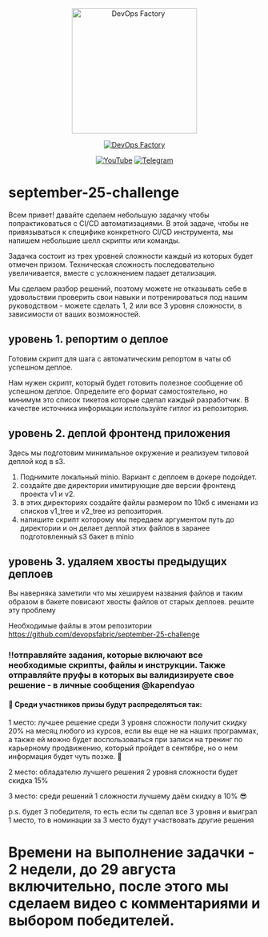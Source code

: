 <div align="center">
<a href="https://devops-factory.com" >
  <img src="https://devops-factory.com/images/logogit.png" width="250" alt="DevOps Factory">
</a>
</div>

<div align="center">
 
  [![DevOps Factory](https://img.shields.io/badge/DevOps_Factory-green?style=for-the-badge)](https://devops-factory.com)
 
  [![YouTube](https://img.shields.io/badge/YouTube-red?style=for-the-badge)](https://youtube.com/@devopsfactory)
  [![Telegram](https://img.shields.io/badge/Telegram-blue?style=for-the-badge)](https://t.me/devops_factory)
</div>

# september-25-challenge

Всем привет! давайте сделаем небольшую задачку чтобы попрактиковаться с CI/CD автоматизациями. В этой задаче, чтобы не привязываться к специфике конкретного CI/CD инструмента, мы напишем небольшие шелл скрипты или команды. 

Задачка состоит из трех уровней сложности каждый из которых будет отмечен призом. Техническая сложность последовательно увеличивается, вместе с усложнением падает детализация.

Мы сделаем разбор решений, поэтому можете не отказывать себе в удовольствии проверить свои навыки и потренироваться под нашим руководством - можете сделать 1, 2 или все 3 уровня сложности, в зависимости от ваших возможностей.

## уровень 1. репортим о деплое

Готовим скрипт для шага с автоматическим репортом в чаты об успешном деплое.

Нам нужен скрипт, который будет готовить полезное  сообщение об успешном деплое. Определите его формат самостоятельно, но минимум это список тикетов которые сделал каждый разработчик. В качестве источника информации используйте гитлог из репозитория.

## уровень 2.  деплой фронтенд приложения

Здесь мы подготовим минимальное окружение и реализуем типовой деплой код в s3.

1. Поднимите локальный minio. Вариант с деплоем в докере подойдет.
2. создайте две директории имитирующие две версии фронтенд проекта v1 и v2. 
3. в этих директориях создайте файлы размером по 10кб с именами из списков v1_tree и v2_tree из репозитория.
4. напишите скрипт которому мы передаем аргументом путь до директории и он делает деплой этих файлов в заранее подготовленный s3 бакет в minio

## уровень 3. удаляем хвосты предыдущих деплоев

Вы наверняка заметили что мы хешируем названия файлов и таким образом в бакете повисают хвосты файлов от старых деплоев. решите эту проблему


Необходимые файлы в этом репозитории https://github.com/devopsfabric/september-25-challenge

### ‼️отправляйте задания, которые включают все необходимые скрипты, файлы и инструкции. Также отправляйте пруфы в которых вы валидизируете свое решение - в личные сообщения @kapendyao

#### 🎁 Среди участников призы будут распределяться так: 

1 место: лучшее решение среди 3 уровня сложности получит скидку 20% на месяц любого из курсов, если вы еще не на наших программах, а также ей можно будет воспользоваться при записи на тренинг по карьерному продвижению, который пройдет в сентябре, но о нем информация будет чуть позже. 🌚 

2 место: обладателю лучшего решения 2 уровня сложности будет скидка 15%

3 место: среди решений 1 сложности лучшему даём скидку в 10% 😎 

p.s. будет 3 победителя, то есть если ты сделал все 3 уровня и выиграл 1 место, то в номинации за 3 место будут участвовать другие решения

# Времени на выполнение задачки - 2 недели, до 29 августа включительно, после этого мы сделаем видео с комментариями и выбором победителей.
